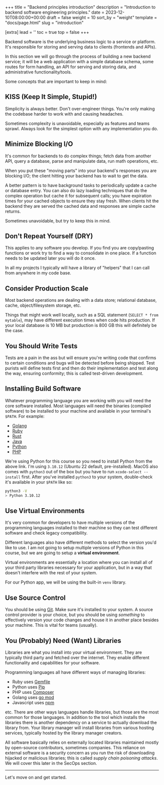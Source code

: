+++
title = "Backend principles introduction"
description = "Introduction to backend software engineering principles."
date = 2023-12-10T08:00:00+00:00
draft = false
weight = 10
sort_by = "weight"
template = "docs/page.html"
slug = "introduction"

[extra]
lead = ''
toc = true
top = false
+++

Backend software is the underlying business logic to a service or platform. It's responsible for storing and serving data to clients (frontends and APIs).

In this section we will go through the process of building a new backend service; it will be a web application with a simple database schema, some routes for form handling, an API for serving and storing data, and administrative functionality/tools.

Some concepts that are important to keep in mind:

## KISS (Keep It Simple, Stupid!)

Simplicity is always better. Don't over-engineer things. You're only making the codebase harder to work with and causing headaches.

Sometimes complexity is unavoidable, especially as features and teams sprawl. Always look for the simplest option with any implementation you do.

## Minimize Blocking I/O

It's common for backends to do complex things; fetch data from another API, query a database, parse and manipulate data, run math operations, etc.

When you put these "moving parts" into your backend's responses you are blocking I/O; the client hitting your backend has to wait to get the data.

A better pattern is to have background tasks to periodically update a cache or database entry. You can also do lazy loading techniques that do the complex operation but cache it for subsequent calls; you have expiration times for your cached objects to ensure they stay fresh. When clients hit the backend they are served the cached data and responses are simple cache returns.

Sometimes unavoidable, but try to keep this in mind.

## Don't Repeat Yourself (DRY)

This applies to any software you develop. If you find you are copy/pasting functions or work try to find a way to consolidate in one place. If a function needs to be updated later you will do it once.

In all my projects I typically will have a library of "helpers" that I can call from anywhere in my code base.

## Consider Production Scale

Most backend operations are dealing with a data store; relational database, cache, object/filesystem storage, etc.

Things that might work well locally, such as a SQL statement (`SELECT * from mytable`), may have different execution times when code hits production. If your local database is 10 MB but production is 800 GB this will definitely be the case.

## You Should Write Tests

Tests are a pain in the ass but will ensure you're writing code that confirms to certain conditions and bugs will be detected before being shipped. Test purists will define tests first and then do their implementation and test along the way, ensuring conformity; this is called test-driven development.

## Installing Build Software

Whatever programming language you are working with you will need the core software installed. Most languages will need the binaries (compiled software) to be installed to your machine and available in your terminal's `$PATH`. For example:
* [Golang](https://go.dev/doc/install)
* [Ruby](https://www.ruby-lang.org/en/documentation/installation/)
* [Rust](https://www.rust-lang.org/tools/install)
* [Java](https://www.java.com/en/download/help/linux_x64_install.html)
* [Python](https://www.python.org/downloads/)
* [PHP](https://www.php.net/manual/en/install.php)

We're using Python for this course so you need to install Python from the above link. I'm using `3.10.12` (Ubuntu 22 default, pre-installed). MacOS also comes with `python3` out of the box but you have to run `xcode-select --install` first. After you've installed `python3` to your system, double-check it's available in your `$PATH` like so:

```bash
python3 -V
> Python 3.10.12
```
## Use Virtual Environments

It's very common for developers to have multiple versions of the programming languages installed to their machine so they can test different software and check legacy compatibility.

Different languages also have different methods to select the version you'd like to use. I am not going to setup multiple versions of Python in this course, but we are going to setup a **virtual environment**.

Virtual environments are essentially a location where you can install all of your third party libraries necessary for your application, but in a way that doesn't interfere with the rest of your system. 

For our Python app, we will be using the built-in `venv` library.

## Use Source Control

You should be using [Git](https://git-scm.com/). Make sure it's installed to your system. A source control provider is your choice, but you should be using *something* to effectively version your code changes and house it in another place besides your machine. This is vital for teams (usually).

## You (Probably) Need (Want) Libraries

Libraries are what you install into your virtual environment. They are typically third party and fetched over the internet. They enable different functionality and capabilities for your software. 

Programming languages all have different ways of managing libraries:
* Ruby uses [Gemfile](https://www.rubyguides.com/2018/09/ruby-gems-gemfiles-bundler/)
* Python uses [Pip](https://pypi.org/project/pip/)
* PHP uses [Composer](https://getcomposer.org/doc/00-intro.md)
* Golang uses [go mod](https://go.dev/ref/mod)
* Javascript uses [npm](https://www.npmjs.com/)

etc. There are other ways languages handle libraries, but those are the most common for those languages. In addition to the tool which installs the libraries there is another dependency on a service to actually download the library from. Your library manager will install libraries from various hosting services, typically hosted by the library manager creators.

All software basically relies on externally located libraries maintained mostly by open-source contributors, sometimes companies. This reliance on external software is a security concern as you run the risk of downloading hijacked or malicious libraries; this is called *supply chain poisoning attacks*. We will cover this later in the SecOps section.

---

Let's move on and get started.